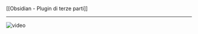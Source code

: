 [[Obsidian - Plugin di terze parti]]

---
![video](https://youtu.be/lN5tQoBd930?si=fpmfzUfijVutn0jP)



